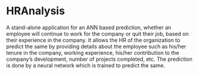 # HRAnalysis
A stand-alone application for an ANN based prediction, whether an employee will continue to work for the company or quit their job, based on their experience in the company. 
It allows the HR of the organization to predict the same by providing details about the employee such as his/her tenure in the company, working experience, his/her contribution to the company’s development, number of projects completed, etc.
The prediction is done by a neural network which is trained to predict the same.

